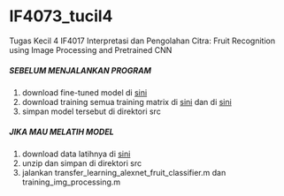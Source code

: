 # IF4073_tucil4
Tugas Kecil 4 IF4017 Interpretasi dan Pengolahan Citra: Fruit Recognition using Image Processing and Pretrained CNN

##### SEBELUM MENJALANKAN PROGRAM
1. download fine-tuned model di [sini](https://drive.google.com/file/d/1yK3l8uxnsqQM-pRQ5zPnbLEcUcSa9_NS/view?usp=sharing)
2. download training semua training matrix di [sini](https://drive.google.com/file/d/14u6G4pFkGvNbbu0oGSdJIpj6C8N7ccfm/view?usp=sharing) dan di [sini](https://drive.google.com/file/d/1etpMAd6cDxrVvC5K8La2-IeSK4xyw7Ol/view?usp=sharing)
2. simpan model tersebut di direktori src

##### JIKA MAU MELATIH MODEL
1. download data latihnya di [sini](https://drive.google.com/file/d/1O2ID_qzmz_T_Uimo4cRqUoGWm9w6m_qB/view?usp=sharing)
2. unzip dan simpan di direktori src
3. jalankan transfer_learning_alexnet_fruit_classifier.m dan training_img_processing.m
